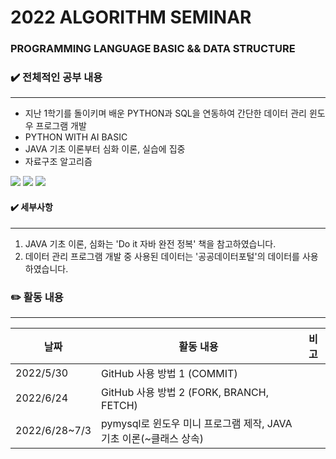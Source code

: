 # 2022 ALGORITHM SEMINAR
### PROGRAMMING LANGUAGE BASIC && DATA STRUCTURE   



### ✔️ 전체적인 공부 내용
---------------------------------------
 - 지난 1학기를 돌이키며 배운 PYTHON과 SQL을 연동하여 간단한 데이터 관리 윈도우 프로그램 개발
 - PYTHON WITH AI BASIC
 - JAVA 기초 이론부터 심화 이론, 실습에 집중
 - 자료구조 알고리즘   
 
<img src="https://img.shields.io/badge/Python-3776AB?style=for-the-badge&logo=Python&logoColor=white"> <img src="https://img.shields.io/badge/MYSQL-4479A1?style=for-the-badge&logo=MYSQL&logoColor=white"> <img src="https://img.shields.io/badge/JAVA-59227C?style=for-the-badge&logo=Java&logoColor=white">  

#### ✔️ 세부사항
-----------------------------
1. JAVA 기초 이론, 심화는 'Do it 자바 완전 정복' 책을 참고하였습니다.
2. 데이터 관리 프로그램 개발 중 사용된 데이터는 '공공데이터포털'의 데이터를 사용하였습니다.


### ✏️ 활동 내용
---------------------

**날짜** | **활동 내용** | **비고**
---| ---| ---|
2022/5/30 | GitHub 사용 방법 1 (COMMIT)
2022/6/24 | GitHub 사용 방법 2 (FORK, BRANCH, FETCH)
2022/6/28~7/3 | pymysql로 윈도우 미니 프로그램 제작, JAVA 기초 이론(~클래스 상속)






